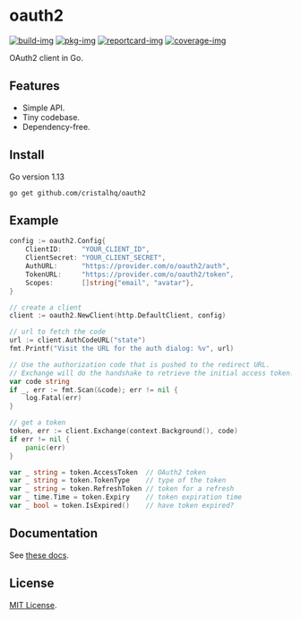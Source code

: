 # oauth2

[![build-img]][build-url]
[![pkg-img]][pkg-url]
[![reportcard-img]][reportcard-url]
[![coverage-img]][coverage-url]

OAuth2 client in Go.

## Features

* Simple API.
* Tiny codebase.
* Dependency-free.

## Install

Go version 1.13

```
go get github.com/cristalhq/oauth2
```

## Example

```go
config := oauth2.Config{
    ClientID:     "YOUR_CLIENT_ID",
    ClientSecret: "YOUR_CLIENT_SECRET",
    AuthURL:      "https://provider.com/o/oauth2/auth",
    TokenURL:     "https://provider.com/o/oauth2/token",
    Scopes:       []string{"email", "avatar"},
}

// create a client
client := oauth2.NewClient(http.DefaultClient, config)

// url to fetch the code
url := client.AuthCodeURL("state")
fmt.Printf("Visit the URL for the auth dialog: %v", url)

// Use the authorization code that is pushed to the redirect URL.
// Exchange will do the handshake to retrieve the initial access token.
var code string
if _, err := fmt.Scan(&code); err != nil {
    log.Fatal(err)
}

// get a token
token, err := client.Exchange(context.Background(), code)
if err != nil {
    panic(err)
}

var _ string = token.AccessToken  // OAuth2 token
var _ string = token.TokenType    // type of the token
var _ string = token.RefreshToken // token for a refresh
var _ time.Time = token.Expiry    // token expiration time
var _ bool = token.IsExpired()    // have token expired?
```

## Documentation

See [these docs][pkg-url].

## License

[MIT License](LICENSE).

[build-img]: https://github.com/cristalhq/oauth2/workflows/build/badge.svg
[build-url]: https://github.com/cristalhq/oauth2/actions
[pkg-img]: https://pkg.go.dev/badge/cristalhq/oauth2
[pkg-url]: https://pkg.go.dev/github.com/cristalhq/oauth2
[reportcard-img]: https://goreportcard.com/badge/cristalhq/oauth2
[reportcard-url]: https://goreportcard.com/report/cristalhq/oauth2
[coverage-img]: https://codecov.io/gh/cristalhq/oauth2/branch/master/graph/badge.svg
[coverage-url]: https://codecov.io/gh/cristalhq/oauth2

